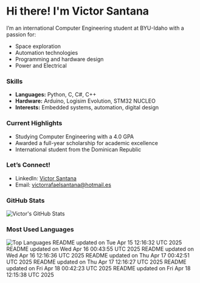 # Hi there! I'm Victor Santana

I’m an international Computer Engineering student at BYU-Idaho with a passion for:
- Space exploration
- Automation technologies
- Programming and hardware design
- Power and Electrical

### Skills
- **Languages:** Python, C, C#, C++
- **Hardware:** Arduino, Logisim Evolution, STM32 NUCLEO
- **Interests:** Embedded systems, automation, digital design

### Current Highlights
- Studying Computer Engineering with a 4.0 GPA
- Awarded a full-year scholarship for academic excellence
- International student from the Dominican Republic

### Let’s Connect!
- LinkedIn: [Victor Santana](www.linkedin.com/in/victorrafaelsantana)
- Email: victorrafaelsantana@hotmail.es

### GitHub Stats
![Victor's GitHub Stats](https://github-readme-stats.vercel.app/api?username=vrsp05&show_icons=true&theme=tokyonight)

### Most Used Languages
![Top Languages](https://github-readme-stats.vercel.app/api/top-langs/?username=vrsp05&layout=compact&theme=tokyonight)
README updated on Tue Apr 15 12:16:32 UTC 2025
README updated on Wed Apr 16 00:43:55 UTC 2025
README updated on Wed Apr 16 12:16:36 UTC 2025
README updated on Thu Apr 17 00:42:51 UTC 2025
README updated on Thu Apr 17 12:16:27 UTC 2025
README updated on Fri Apr 18 00:42:23 UTC 2025
README updated on Fri Apr 18 12:15:38 UTC 2025
